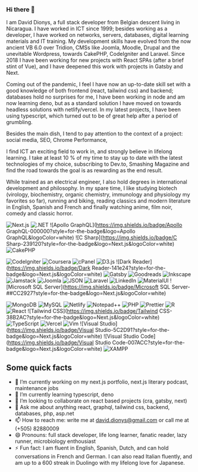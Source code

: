 ### Hi there 👋
<!--
**daviddionys/daviddionys** is a ✨ _special_ ✨ repository because its `README.md` (this file) appears on your GitHub profile.

Here are some ideas to get you started:
-->
I am David Dionys, a full stack developer from Belgian descent living in Nicaragua.  I have worked in ICT since 1999; besides working as a developer, I have worked on networks, servers, databases, digital learning materials and IT training.  My development skills have evolved from the now ancient VB 6.0 over Tridion, CMSs like Joomla, Moodle, Drupal and the unevitable Wordpress, towards CakePHP, CodeIgniter and Laravel.  Since 2018 I have been working for new projects with React SPAs (after a brief stint of Vue), and I have deepened this work with projects in Gatsby and Next.  

Coming out of the pandemic, I feel I have now an up-to-date skill set with a good knowledge of both frontend (react, tailwind css) and backend; databases hold no surprises for me, I have been working in node and am now learning deno, but as a standard solution I have moved on towards headless solutions with netlify/vercel. In my latest projects, I have been using typescript, which turned out to be of great help after a period of grumbling.

Besides the main dish, I tend to pay attention to the context of a project: social media, SEO, Chrome Performance, 

I find ICT an exciting field to work in, and strongly believe in lifelong learning.  I take at least 10 % of my time to stay up to date with the latest technologies of my choice, subscribing to Dev.to, Smashing Magazine and find the road towards the goal is as rewarding as the end result.  

While trained as an electrical engineer, I also hold degrees in international development and philosophy.  In my spare time, I like studying biotech (virology, biochemistry, organic chemistry, immunology and physiology my favorites so far), running and biking, reading classics and modern literature in English, Spanish and French and finally watching anime, film noir, comedy and classic horror.

![Next.js](https://img.shields.io/badge/Next.js-000000?style=for-the-badge&logo=Next.js&logoColor=white)
![.NET](https://img.shields.io/badge/.NET-512db4?style=for-the-badge&logo=.NET&logoColor=white)
![Apollo GraphQL](https://img.shields.io/badge/Apollo GraphQL-000000?style=for-the-badge&logo=Apollo GraphQL&logoColor=white)
![C Sharp](https://img.shields.io/badge/C Sharp-239120?style=for-the-badge&logo=Next.js&logoColor=white)
![CakePHP](https://img.shields.io/badge/CakePHP-D33C43?style=for-the-badge&logo=Next.js&logoColor=white)

![CodeIgniter](https://img.shields.io/badge/CodeIgniter-EF4223?style=for-the-badge&logo=Next.js&logoColor=white)
![Coursera](https://img.shields.io/badge/Coursera-0056D2?style=for-the-badge&logo=Next.js&logoColor=white)
![cPanel](https://img.shields.io/badge/cPanel-FF6C2C?style=for-the-badge&logo=Next.js&logoColor=white)
![D3.js](https://img.shields.io/badge/D3.js-F9A03C?style=for-the-badge&logo=Next.js&logoColor=white)
![Dark Reader](https://img.shields.io/badge/Dark Reader-141e24?style=for-the-badge&logo=Next.js&logoColor=white)
![Gatsby](https://img.shields.io/badge/Gatsby663399?style=for-the-badge&logo=Next.js&logoColor=white)
![Goodreads](https://img.shields.io/badge/Goodreads-372213?style=for-the-badge&logo=Next.js&logoColor=white)
![Inkscape](https://img.shields.io/badge/Inkscape-000000?style=for-the-badge&logo=Next.js&logoColor=white)
![Jamstack](https://img.shields.io/badge/Jamstack-F0047F?style=for-the-badge&logo=Next.js&logoColor=white)
![Joomla](https://img.shields.io/badge/Joomla-5091CD?style=for-the-badge&logo=Next.js&logoColor=white)
![JSON](https://img.shields.io/badge/JSON-000000?style=for-the-badge&logo=Next.js&logoColor=white)
![Laravel](https://img.shields.io/badge/Laravel-FF2D20?style=for-the-badge&logo=Next.js&logoColor=white)
![LinkedIn](https://img.shields.io/badge/LinkedIn-0A66C2?style=for-the-badge&logo=Next.js&logoColor=white)
![MaterialUI](https://img.shields.io/badge/MaterialUI-0081CB?style=for-the-badge&logo=Next.js&logoColor=white)
![Microsoft SQL Server](https://img.shields.io/badge/Microsoft SQL Server-##CC2927?style=for-the-badge&logo=Next.js&logoColor=white)

![MongoDB](https://img.shields.io/badge/MongoDB-47A248?style=for-the-badge&logo=Next.js&logoColor=white)
![MySQL](https://img.shields.io/badge/MySQL-4479A1?style=for-the-badge&logo=Next.js&logoColor=white)
![Netlify](https://img.shields.io/badge/Netlify-00C7B7?style=for-the-badge&logo=Next.js&logoColor=white)
![Notepad++](https://img.shields.io/badge/Notepad++-00C7B7?style=for-the-badge&logo=Next.js&logoColor=white)
![PHP](https://img.shields.io/badge/PHP-777BB4?style=for-the-badge&logo=Next.js&logoColor=white)
![Prettier](https://img.shields.io/badge/Prettier-F7B93E?style=for-the-badge&logo=Next.js&logoColor=white)
![R](https://img.shields.io/badge/R-276DC3?style=for-the-badge&logo=Next.js&logoColor=white)
![React](https://img.shields.io/badge/React-61DAFB?style=for-the-badge&logo=Next.js&logoColor=white)
![Tailwind CSS](https://img.shields.io/badge/Tailwind CSS-38B2AC?style=for-the-badge&logo=Next.js&logoColor=white)
![TypeScript](https://img.shields.io/badge/Typescript-3178C6?style=for-the-badge&logo=Next.js&logoColor=white)
![Vercel](https://img.shields.io/badge/Vercel-000000?style=for-the-badge&logo=Next.js&logoColor=white)
![Vim](https://img.shields.io/badge/Vim-019733?style=for-the-badge&logo=Next.js&logoColor=white)
![Visual Studio](https://img.shields.io/badge/Visual Studio-5C2D91?style=for-the-badge&logo=Next.js&logoColor=white)
![Visual Studio Code](https://img.shields.io/badge/Visual Studio Code-007ACC?style=for-the-badge&logo=Next.js&logoColor=white)
![XAMPP](https://img.shields.io/badge/XAMPP-FB7A24?style=for-the-badge&logo=Next.js&logoColor=white)

## Some quick facts

- 🔭 I’m currently working on my next.js portfolio, next.js literary podcast, maintenance jobs
- 🌱 I’m currently learning typescript, deno
- 👯 I’m looking to collaborate on react based projects (cra, gatsby, next)
- 💬 Ask me about anything react, graphql, tailwind css, backend, databases, php, asp.net
- 📫 How to reach me: write me at david.dionys@gmail.com or call me at (+505) 82880009
- 😄 Pronouns: full stack developer, life long learner, fanatic reader, lazy runner, microbiology enthousiast
- ⚡ Fun fact: I am fluent in English, Spanish, Dutch, and can hold conversations in French and German.  I can also read Italian fluently, and am up to a 600 streak in Duolingo with my lifelong love for Japanese.
